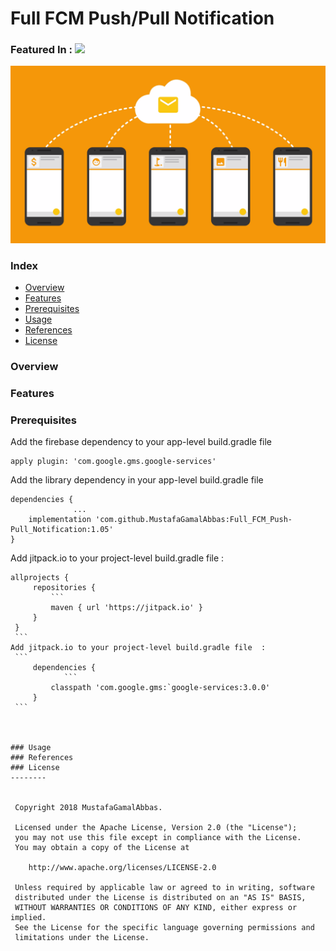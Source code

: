 # Full FCM Push/Pull Notification
### Featured In : [![](https://jitpack.io/v/MustafaGamalAbbas/Full_FCM_Push-Pull_Notification.svg)](https://jitpack.io/#MustafaGamalAbbas/Full_FCM_Push-Pull_Notification)

![Image](img/firebase_.png)
### Index 
* [Overview](#overview)
* [Features](#features)
* [Prerequisites](#prerequisites)
* [Usage](#usage)
* [References](#references)
* [License](#license)


### Overview
### Features
### Prerequisites
Add the firebase dependency to your app-level build.gradle file

```
apply plugin: 'com.google.gms.google-services'
```
Add the library dependency in your app-level build.gradle file 
```
dependencies {
              ...
    implementation 'com.github.MustafaGamalAbbas:Full_FCM_Push-Pull_Notification:1.05'
}
```
Add jitpack.io to your project-level build.gradle file  :
   ```
  allprojects {
  		repositories {
  			```
  			maven { url 'https://jitpack.io' }
  		}
  	}
    ```
Add jitpack.io to your project-level build.gradle file  :
    ```
        dependencies {
               ```
            classpath 'com.google.gms:`google-services:3.0.0'
        }
    ```
 
  

### Usage
### References
### License
--------


    Copyright 2018 MustafaGamalAbbas.

    Licensed under the Apache License, Version 2.0 (the "License");
    you may not use this file except in compliance with the License.
    You may obtain a copy of the License at

       http://www.apache.org/licenses/LICENSE-2.0

    Unless required by applicable law or agreed to in writing, software
    distributed under the License is distributed on an "AS IS" BASIS,
    WITHOUT WARRANTIES OR CONDITIONS OF ANY KIND, either express or implied.
    See the License for the specific language governing permissions and
    limitations under the License.
